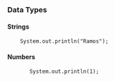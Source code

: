 ### Data Types

 #### Strings
```
	System.out.println("Ramos");
```

 #### Numbers
 ```
		System.out.println(1);

```

